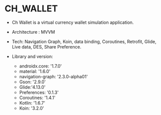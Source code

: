 # CH_WALLET

- Ch Wallet is a virtual currency wallet simulation application.

- Architecture : MVVM

- Tech: Navigation Graph, Koin, data binding, Coroutines, Retrofit, Glide, Live data, DES, Share Preference.

- Library and version:
  - androidx.core: '1.7.0'
  - material: '1.6.0'
  - navigation-graph: '2.3.0-alpha01'
  - Gson: '2.9.0'
  - Glide:'4.13.0'
  - Preferences: '0.1.3'
  - Coroutines: '1.4.1'
  - Kotlin: '1.6.7'
  - Koin: '3.2.0'